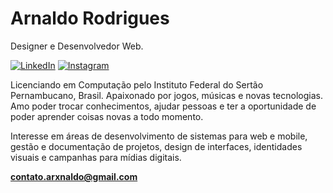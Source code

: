 # Arnaldo Rodrigues
Designer e Desenvolvedor Web.

[![LinkedIn](https://img.shields.io/badge/-LinkedIn-FFFFFF?style=flat-square&logo=Linkedin&logoColor=5E6366&link=https://www.linkedin.com/in/arnaldoux/)](https://www.linkedin.com/in/arnaldoux/)
[![Instagram](https://img.shields.io/badge/-Instagram-FFFFFF?style=flat-square&logo=instagram&logoColor=5E6366&link=https://instagram.com/arxnaldo)](https://instagram.com/arxnaldo)


Licenciando em Computação pelo Instituto Federal do Sertão Pernambucano, Brasil. Apaixonado por jogos, músicas e novas tecnologias. Amo poder trocar conhecimentos, ajudar pessoas e ter a oportunidade de poder aprender coisas novas a todo momento.

Interesse em áreas de desenvolvimento de sistemas para web e mobile, gestão e documentação de projetos, design de interfaces, identidades visuais e campanhas para mídias digitais.


**contato.arxnaldo@gmail.com**
